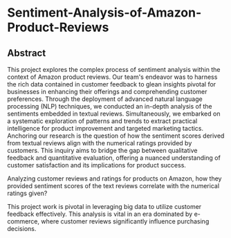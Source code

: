 # Sentiment-Analysis-of-Amazon-Product-Reviews

## Abstract 
This project explores the complex process of sentiment analysis within the context of Amazon product reviews. Our team's endeavor was to harness the rich data contained in customer feedback to glean insights pivotal for businesses in enhancing their offerings and comprehending customer preferences. Through the deployment of advanced natural language processing (NLP) techniques, we conducted an in-depth analysis of the sentiments embedded in textual reviews. Simultaneously, we embarked on a systematic exploration of patterns and trends to extract practical intelligence for product improvement and targeted marketing tactics. Anchoring our research is the question of how the sentiment scores derived from textual reviews align with the numerical ratings provided by customers. This inquiry aims to bridge the gap between qualitative feedback and quantitative evaluation, offering a nuanced understanding of customer satisfaction and its implications for product success.


Analyzing customer reviews and ratings for products on Amazon, how they provided sentiment scores of the text reviews correlate with the numerical ratings given?

This project work is pivotal in leveraging big data to utilize customer feedback effectively. This analysis is vital in an era dominated by e-commerce, where customer reviews significantly influence purchasing decisions.
